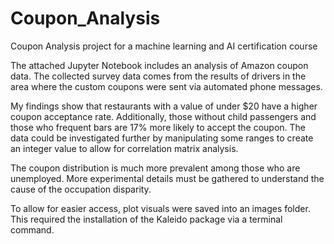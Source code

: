 # Coupon_Analysis
Coupon Analysis project for a machine learning and AI certification course

The attached Jupyter Notebook includes an analysis of Amazon coupon data.  The collected survey data comes from the results of drivers in the area where the custom coupons were sent via automated phone messages.

My findings show that restaurants with a value of under $20 have a higher coupon acceptance rate.  Additionally, those without child passengers and those who frequent bars are 17% more likely to accept the coupon.  The data could be investigated further by manipulating some ranges to create an integer value to allow for correlation matrix analysis.

The coupon distribution is much more prevalent among those who are unemployed.  More experimental details must be gathered to understand the cause of the occupation disparity.

To allow for easier access, plot visuals were saved into an images folder.  This required the installation of the Kaleido package via a terminal command.
